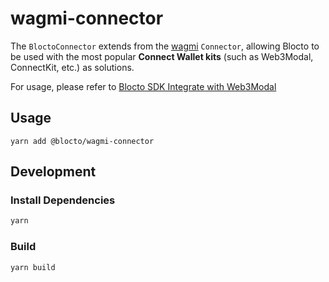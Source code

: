 # wagmi-connector

The `BloctoConnector` extends from the [wagmi](https://wagmi.sh/) `Connector`, allowing Blocto to be used with the most popular **Connect Wallet kits** (such as Web3Modal, ConnectKit, etc.) as solutions.

For usage, please refer to [Blocto SDK Integrate with Web3Modal](https://docs.blocto.app/blocto-sdk/javascript-sdk/evm-sdk/integrate-with-web3modal)

## Usage

```
yarn add @blocto/wagmi-connector
```

## Development

### Install Dependencies

```bash
yarn
```

### Build

```
yarn build
```
